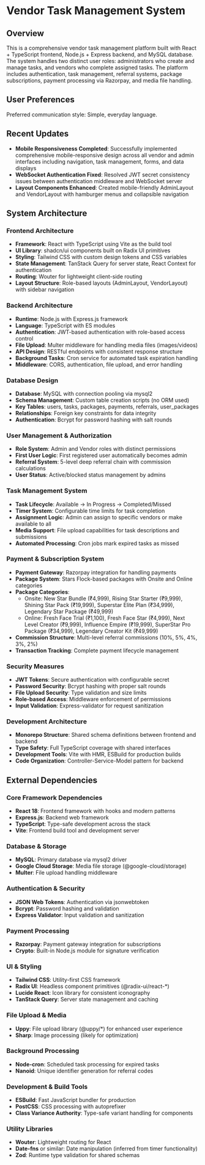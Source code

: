 # Vendor Task Management System

## Overview

This is a comprehensive vendor task management platform built with React + TypeScript frontend, Node.js + Express backend, and MySQL database. The system handles two distinct user roles: administrators who create and manage tasks, and vendors who complete assigned tasks. The platform includes authentication, task management, referral systems, package subscriptions, payment processing via Razorpay, and media file handling.

## User Preferences

Preferred communication style: Simple, everyday language.

## Recent Updates
- **Mobile Responsiveness Completed**: Successfully implemented comprehensive mobile-responsive design across all vendor and admin interfaces including navigation, task management, forms, and data displays
- **WebSocket Authentication Fixed**: Resolved JWT secret consistency issues between authentication middleware and WebSocket server
- **Layout Components Enhanced**: Created mobile-friendly AdminLayout and VendorLayout with hamburger menus and collapsible navigation

## System Architecture

### Frontend Architecture
- **Framework**: React with TypeScript using Vite as the build tool
- **UI Library**: shadcn/ui components built on Radix UI primitives
- **Styling**: Tailwind CSS with custom design tokens and CSS variables
- **State Management**: TanStack Query for server state, React Context for authentication
- **Routing**: Wouter for lightweight client-side routing
- **Layout Structure**: Role-based layouts (AdminLayout, VendorLayout) with sidebar navigation

### Backend Architecture
- **Runtime**: Node.js with Express.js framework
- **Language**: TypeScript with ES modules
- **Authentication**: JWT-based authentication with role-based access control
- **File Upload**: Multer middleware for handling media files (images/videos)
- **API Design**: RESTful endpoints with consistent response structure
- **Background Tasks**: Cron service for automated task expiration handling
- **Middleware**: CORS, authentication, file upload, and error handling

### Database Design
- **Database**: MySQL with connection pooling via mysql2
- **Schema Management**: Custom table creation scripts (no ORM used)
- **Key Tables**: users, tasks, packages, payments, referrals, user_packages
- **Relationships**: Foreign key constraints for data integrity
- **Authentication**: Bcrypt for password hashing with salt rounds

### User Management & Authorization
- **Role System**: Admin and Vendor roles with distinct permissions
- **First User Logic**: First registered user automatically becomes admin
- **Referral System**: 5-level deep referral chain with commission calculations
- **User Status**: Active/blocked status management by admins

### Task Management System
- **Task Lifecycle**: Available → In Progress → Completed/Missed
- **Timer System**: Configurable time limits for task completion
- **Assignment Logic**: Admin can assign to specific vendors or make available to all
- **Media Support**: File upload capabilities for task descriptions and submissions
- **Automated Processing**: Cron jobs mark expired tasks as missed

### Payment & Subscription System
- **Payment Gateway**: Razorpay integration for handling payments
- **Package System**: Stars Flock-based packages with Onsite and Online categories
- **Package Categories**: 
  - Onsite: New Star Bundle (₹4,999), Rising Star Starter (₹9,999), Shining Star Pack (₹19,999), Superstar Elite Plan (₹34,999), Legendary Star Package (₹49,999)
  - Online: Fresh Face Trial (₹1,100), Fresh Face Star (₹4,999), Next Level Creator (₹9,999), Influence Empire (₹19,999), SuperStar Pro Package (₹34,999), Legendary Creator Kit (₹49,999)
- **Commission Structure**: Multi-level referral commissions (10%, 5%, 4%, 3%, 2%)
- **Transaction Tracking**: Complete payment lifecycle management

### Security Measures
- **JWT Tokens**: Secure authentication with configurable secret
- **Password Security**: Bcrypt hashing with proper salt rounds
- **File Upload Security**: Type validation and size limits
- **Role-based Access**: Middleware enforcement of permissions
- **Input Validation**: Express-validator for request sanitization

### Development Architecture
- **Monorepo Structure**: Shared schema definitions between frontend and backend
- **Type Safety**: Full TypeScript coverage with shared interfaces
- **Development Tools**: Vite with HMR, ESBuild for production builds
- **Code Organization**: Controller-Service-Model pattern for backend

## External Dependencies

### Core Framework Dependencies
- **React 18**: Frontend framework with hooks and modern patterns
- **Express.js**: Backend web framework
- **TypeScript**: Type-safe development across the stack
- **Vite**: Frontend build tool and development server

### Database & Storage
- **MySQL**: Primary database via mysql2 driver
- **Google Cloud Storage**: Media file storage (@google-cloud/storage)
- **Multer**: File upload handling middleware

### Authentication & Security
- **JSON Web Tokens**: Authentication via jsonwebtoken
- **Bcrypt**: Password hashing and validation
- **Express Validator**: Input validation and sanitization

### Payment Processing
- **Razorpay**: Payment gateway integration for subscriptions
- **Crypto**: Built-in Node.js module for signature verification

### UI & Styling
- **Tailwind CSS**: Utility-first CSS framework
- **Radix UI**: Headless component primitives (@radix-ui/react-*)
- **Lucide React**: Icon library for consistent iconography
- **TanStack Query**: Server state management and caching

### File Upload & Media
- **Uppy**: File upload library (@uppy/*) for enhanced user experience
- **Sharp**: Image processing (likely for optimization)

### Background Processing
- **Node-cron**: Scheduled task processing for expired tasks
- **Nanoid**: Unique identifier generation for referral codes

### Development & Build Tools
- **ESBuild**: Fast JavaScript bundler for production
- **PostCSS**: CSS processing with autoprefixer
- **Class Variance Authority**: Type-safe variant handling for components

### Utility Libraries
- **Wouter**: Lightweight routing for React
- **Date-fns** or similar: Date manipulation (inferred from timer functionality)
- **Zod**: Runtime type validation for shared schemas
